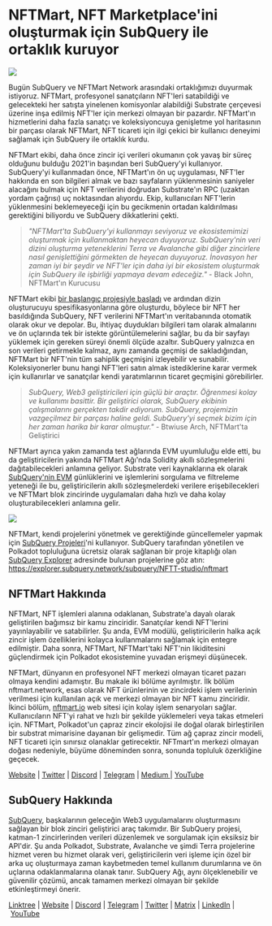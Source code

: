 # NFTMart, NFT Marketplace'ini oluşturmak için SubQuery ile ortaklık kuruyor

![](https://miro.medium.com/max/1400/0*vB2_xu-7yCBfqX0Y)

Bugün SubQuery ve NFTMart Network arasındaki ortaklığımızı duyurmak istiyoruz. NFTMart, profesyonel sanatçıların NFT'leri satabildiği ve gelecekteki her satışta yinelenen komisyonlar alabildiği Substrate çerçevesi üzerine inşa edilmiş NFT'ler için merkezi olmayan bir pazardır. NFTMart'ın hizmetlerini daha fazla sanatçı ve koleksiyoncuya genişletme yol haritasının bir parçası olarak NFTMart, NFT ticareti için ilgi çekici bir kullanıcı deneyimi sağlamak için SubQuery ile ortaklık kurdu.

NFTMart ekibi, daha önce zincir içi verileri okumanın çok yavaş bir süreç olduğunu bulduğu 2021'in başından beri SubQuery'yi kullanıyor. SubQuery'yi kullanmadan önce, NFTMart'ın ön uç uygulaması, NFT'ler hakkında en son bilgileri almak ve bazı sayfaların yüklenmesinin saniyeler alacağını bulmak için NFT verilerini doğrudan Substrate'ın RPC (uzaktan yordam çağrısı) uç noktasından alıyordu. Ekip, kullanıcıları NFT'lerin yüklenmesini beklemeyeceği için bu gecikmenin ortadan kaldırılması gerektiğini biliyordu ve SubQuery dikkatlerini çekti.

> _"NFTMart'ta SubQuery'yi kullanmayı seviyoruz ve ekosistemimizi oluşturmak için kullanmaktan heyecan duyuyoruz. SubQuery'nin veri dizini oluşturma yeteneklerini Terra ve Avalanche gibi diğer zincirlere nasıl genişlettiğini görmekten de heyecan duyuyoruz. İnovasyon her zaman iyi bir şeydir ve NFT'ler için daha iyi bir ekosistem oluşturmak için SubQuery ile işbirliği yapmaya devam edeceğiz."_ - Black John, NFTMart'ın Kurucusu

NFTMart ekibi [ bir başlangıç projesiyle başladı](https://github.com/orgs/subquery/repositories?language=&q=starter&sort=&type=all) ve ardından dizin oluşturucuyu spesifikasyonlarına göre oluşturdu, böylece bir NFT her basıldığında SubQuery, NFT verilerini NFTMart'ın veritabanında otomatik olarak okur ve depolar. Bu, ihtiyaç duydukları bilgileri tam olarak almalarını ve ön uçlarında tek bir istekte görüntülemelerini sağlar, bu da bir sayfayı yüklemek için gereken süreyi önemli ölçüde azaltır. SubQuery yalnızca en son verileri getirmekle kalmaz, aynı zamanda geçmişi de sakladığından, NFTMart bir NFT'nin tüm sahiplik geçmişini izleyebilir ve sunabilir. Koleksiyonerler bunu hangi NFT'leri satın almak istediklerine karar vermek için kullanırlar ve sanatçılar kendi yaratımlarının ticaret geçmişini görebilirler.

> _SubQuery, Web3 geliştiricileri için güçlü bir araçtır. Öğrenmesi kolay ve kullanımı basittir. Bir geliştirici olarak, SubQuery ekibinin çalışmalarını gerçekten takdir ediyorum. SubQuery, projemizin vazgeçilmez bir parçası haline geldi. SubQuery'yi seçmek bizim için her zaman harika bir karar olmuştur."_ - Btwiuse Arch, NFTMart'ta Geliştirici

NFTMart ayrıca yakın zamanda test ağlarında EVM uyumluluğu elde etti, bu da geliştiricilerin yakında NFTMart Ağı'nda Solidity akıllı sözleşmelerini dağıtabilecekleri anlamına geliyor. Substrate veri kaynaklarına ek olarak [SubQuery'nin EVM](./20211028-moonbeam-evm.md) günlüklerini ve işlemlerini sorgulama ve filtreleme yeteneği ile bu, geliştiricilerin akıllı sözleşmelerdeki verilere erişebilecekleri ve NFTMart blok zincirinde uygulamaları daha hızlı ve daha kolay oluşturabilecekleri anlamına gelir.

![](https://miro.medium.com/max/1400/0*_7mYU-un7otKsBM3)

NFTMart, kendi projelerini yönetmek ve gerektiğinde güncellemeler yapmak için [SubQuery Projeleri](https://project.subquery.network/)'ni kullanıyor. SubQuery tarafından yönetilen ve Polkadot topluluğuna ücretsiz olarak sağlanan bir proje kitaplığı olan [SubQuery Explorer](https://explorer.subquery.network/) adresinde bulunan projelerine göz atın: https://explorer.subquery.network/subquery/NFTT-studio/nftmart

## NFTMart Hakkında

NFTMart, NFT işlemleri alanına odaklanan, Substrate'a dayalı olarak geliştirilen bağımsız bir kamu zinciridir. Sanatçılar kendi NFT'lerini yayınlayabilir ve satabilirler. Şu anda, EVM modülü, geliştiricilerin halka açık zincir işlem özelliklerini kolayca kullanmalarını sağlamak için entegre edilmiştir. Daha sonra, NFTMart, NFTMart'taki NFT'nin likiditesini güçlendirmek için Polkadot ekosistemine yuvadan erişmeyi düşünecek.

NFTMart, dünyanın en profesyonel NFT merkezi olmayan ticaret pazarı olmaya kendini adamıştır. Bu makale iki bölüme ayrılmıştır. İlk bölüm nftmart.network, esas olarak NFT ürünlerinin ve zincirdeki işlem verilerinin verilmesi için kullanılan açık ve merkezi olmayan bir NFT kamu zinciridir. İkinci bölüm, [nftmart.io](http://nftmart.io/) web sitesi için kolay işlem senaryoları sağlar. Kullanıcıların NFT'yi rahat ve hızlı bir şekilde yüklemeleri veya takas etmeleri için. NFTMart, Polkadot'un çapraz zincir ekolojisi ile doğal olarak birleştirilen bir substrat mimarisine dayanan bir gelişmedir. Tüm ağ çapraz zincir modeli, NFT ticareti için sınırsız olanaklar getirecektir. NFTmart'ın merkezi olmayan doğası nedeniyle, büyüme döneminden sonra, sonunda topluluk özerkliğine geçecek.

[Website](http://nftmart.io/) | [Twitter](https://twitter.com/nftmartio) | [Discord](https://discord.gg/jNMeDvvvvR) | [Telegram](https://t.me/NFTMartio) | [Medium ](https://github.com/NFTT-studio)| [YouTube](https://nftmart-io.medium.com/)

## SubQuery Hakkında

[SubQuery](https://subquery.network/), başkalarının geleceğin Web3 uygulamalarını oluşturmasını sağlayan bir blok zinciri geliştirici araç takımıdır. Bir SubQuery projesi, katman-1 zincirlerinden verileri düzenlemek ve sorgulamak için eksiksiz bir API'dir. Şu anda Polkadot, Substrate, Avalanche ve şimdi Terra projelerine hizmet veren bu hizmet olarak veri, geliştiricilerin veri işleme için özel bir arka uç oluşturmaya zaman kaybetmeden temel kullanım durumlarına ve ön uçlarına odaklanmalarına olanak tanır. SubQuery Ağı, aynı ölçeklenebilir ve güvenilir çözümü, ancak tamamen merkezi olmayan bir şekilde etkinleştirmeyi önerir.

[Linktree](https://linktr.ee/subquerynetwork) | [Website](https://subquery.network/) | [Discord](https://discord.com/invite/78zg8aBSMG) | [Telegram](https://t.me/subquerynetwork) | [Twitter](https://twitter.com/subquerynetwork) | [Matrix](https://matrix.to/#/#subquery:matrix.org) | [LinkedIn](https://www.linkedin.com/company/subquery) | [YouTube](https://www.youtube.com/channel/UCi1a6NUUjegcLHDFLr7CqLw)
